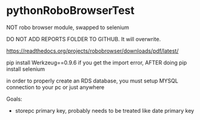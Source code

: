 # pythonRoboBrowserTest
NOT robo browser module, swapped to selenium

DO NOT ADD REPORTS FOLDER TO GITHUB. It will overwrite.

https://readthedocs.org/projects/robobrowser/downloads/pdf/latest/

pip install Werkzeug==0.9.6 if you get the import error, AFTER doing pip install selenium

in order to properly create an RDS database, you must setup MYSQL connection to your pc or just anywhere

Goals:
- storepc primary key, probably needs to be treated like date primary key

